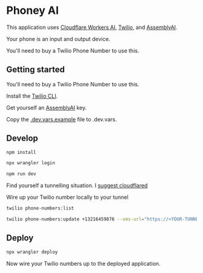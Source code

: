 # Phoney AI

This application uses [Cloudflare Workers AI](https://ai.cloudflare.com/), [Twilio](https://twilio.com/docs), and [AssemblyAI](https://assemblyai.com).

Your phone is an input and output device.

You'll need to buy a Twilio Phone Number to use this.

## Getting started

You'll need to buy a Twilio Phone Number to use this.

Install the [Twilio CLI](https://twil.io/cli).

Get yourself an [AssemblyAI](https://assemblyai.com) key.

Copy the [.dev.vars.example](.dev.vars.example) file to .dev.vars.

## Develop

```bash
npm install
```

```bash
npx wrangler login
```

```bash
npm run dev
```

Find yourself a tunnelling situation. I [suggest cloudflared](https://developers.cloudflare.com/cloudflare-one/connections/connect-networks/get-started/create-local-tunnel/)

Wire up your Twilio number locally to your tunnel

```bash
twilio phone-numbers:list
```

```bash
twilio phone-numbers:update +13216459876 --sms-url="https://<YOUR-TUNNEL-URL>/incoming-message" --voice-url="https://<YOUR-TUNNEL-URL/incoming-voice"
```

## Deploy

```bash
npx wrangler deploy
```

Now wire your Twilio numbers up to the deployed application.
